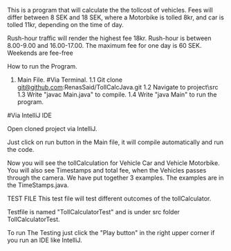 This is a program that will calculate the the tollcost of vehicles. Fees will differ between 8 SEK and 18 SEK, where a Motorbike is tolled 8kr, and car is tolled 11kr, depending on the time of day.

Rush-hour traffic will render the highest fee 18kr. Rush-hour is between 8.00-9.00 and 16.00-17.00. The maximum fee for one day is 60 SEK. Weekends are fee-free

How to run the Program.
1. Main File.
#Via Terminal. 1.1 Git clone git@github.com:RenasSaid/TollCalcJava.git
1.2 Navigate to project\src 
1.3 Write "javac Main.java" to compile. 
1.4 Write "java Main" to run the program.

#Via IntelliJ IDE

Open cloned project via IntelliJ.

Just click on run button in the Main file, it will compile automatically and run the code.

Now you will see the tollCalculation for Vehicle Car and Vehicle Motorbike. You will also see Timestamps and total fee, when the Vehicles passes through the camera. We have put together 3 examples. The examples are in the TimeStamps.java.

TEST FILE
This test file will test different outcomes of the tollCalculator.

Testfile is named "TollCalculatorTest" and is under src folder TollCalculatorTest.

To run The Testing just click the "Play button" in the right upper corner if you run an IDE like IntelliJ.

